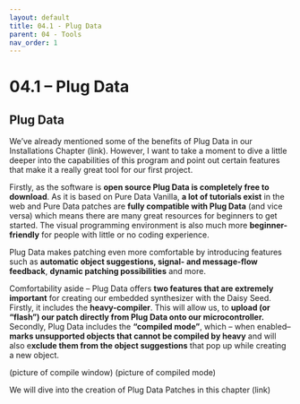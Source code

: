 ```yaml
---
layout: default
title: 04.1 - Plug Data
parent: 04 - Tools
nav_order: 1
---
```


# 04.1 – Plug Data

## Plug Data


We’ve already mentioned some of the benefits of Plug Data in our Installations Chapter (link). However, I want to take a moment to dive a little deeper into the capabilities of this program and point out certain features that make it a really great tool for our first project.

Firstly, as the software is **open source Plug Data is completely free to download**. As it is based on Pure Data Vanilla, **a lot of tutorials exist** in the web and Pure Data patches are **fully compatible with Plug Data** (and vice versa) which means there are many great resources for beginners to get started. The visual programming environment is also much more **beginner-friendly** for people with little or no coding experience. 

Plug Data makes patching even more comfortable by introducing features such as **automatic object suggestions, signal- and message-flow feedback**, **dynamic patching possibilities** and more.

Comfortability aside – Plug Data offers **two features that are extremely important** for creating our embedded synthesizer with the Daisy Seed. Firstly, it includes the **heavy-compiler**. This will allow us, to **upload (or “flash”) our patch directly from Plug Data onto our microcontroller.** Secondly, Plug Data includes the **“compiled mode”**, which – when enabled– **marks unsupported objects that cannot be compiled by heavy** and will also e**xclude them from the object suggestions** that pop up while creating a new object. 

(picture of compile window)
(picture of compiled mode)

We will dive into the creation of Plug Data Patches in this chapter (link)
